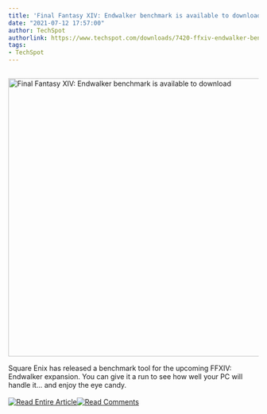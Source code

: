 ```yaml
---
title: 'Final Fantasy XIV: Endwalker benchmark is available to download'
date: "2021-07-12 17:57:00"
author: TechSpot
authorlink: https://www.techspot.com/downloads/7420-ffxiv-endwalker-benchmark.html
tags:
- TechSpot
---
```

<a href="https://www.techspot.com/downloads/7420-ffxiv-endwalker-benchmark.html" target="_blank"><img src="https://static.techspot.com/images2/news/ts3_thumbs/2021/07/2021-07-12-ts3_thumbs-611.jpg" width="800" height="560" style="padding: 15px 0" title="Final Fantasy XIV: Endwalker benchmark is available to download" /></a><br />Square Enix has released a benchmark tool for the upcoming FFXIV: Endwalker expansion. You can give it a run to see how well your PC will handle it... and enjoy the eye candy.<br /><br /><a href="https://www.techspot.com/downloads/7420-ffxiv-endwalker-benchmark.html"><img src="https://static.techspot.com/images/rss/rss_buttons_01.png" border="0" alt="Read Entire Article" /></a><a href="https://www.techspot.com/downloads/7420-ffxiv-endwalker-benchmark.html#comments"><img src="https://static.techspot.com/images/rss/rss_buttons_02.png" border="0" alt="Read Comments" /></a><br /><br />